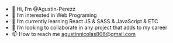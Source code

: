 - 👋 Hi, I’m @Agustin-Perezz
- 👀 I’m interested in Web Programing
- 🌱 I’m currently learning React JS & SASS & JavaScript & ETC
- 💞️ I’m looking to collaborate in any project that adds to my career
- 📫 How to reach me agustinnicolas806@gmail.com

<!---
Agustin-Perezz/Agustin-Perezz is a ✨ special ✨ repository because its `README.md` (this file) appears on your GitHub profile.
You can click the Preview link to take a look at your changes.
--->
